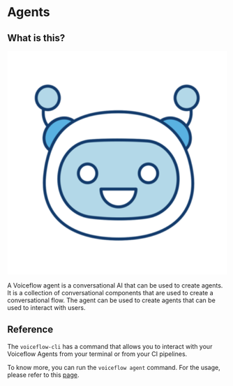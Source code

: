 # Agents

## What is this?

<p align="center">
  <img alt="Flow" src="/images/agent.png" style="height:512px;width:512px" />
</p>

A Voiceflow agent is a conversational AI that can be used to create agents. It is a collection of conversational components that are used to create a conversational flow. The agent can be used to create agents that can be used to interact with users.

## Reference

The `voiceflow-cli` has a command that allows you to interact with your Voiceflow Agents from your terminal or from your CI pipelines.

To know more, you can run the `voiceflow agent` command. For the usage, please refer to this [page](/cmd/voiceflow_agent).
